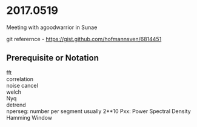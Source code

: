 # 2017.0519
Meeting with agoodwarrior in Sunae

git referernce - https://gist.github.com/hofmannsven/6814451

## Prerequisite or Notation
fft \
correlation \
noise cancel \
welch \
Nyq \
detrend \
nperseg: number per segment usually 2**10
Pxx: Power Spectral Density \
Hamming Window



